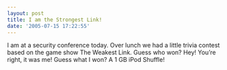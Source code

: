 ```yaml
---
layout: post
title: I am the Strongest Link!
date: '2005-07-15 17:22:55'
---
```


I am at a security conference today. Over lunch we had a little trivia contest based on the game show The Weakest Link. Guess who won? Hey! You’re right, it was me! Guess what I won? A 1 GB iPod Shuffle!

<!--kg-card-end: markdown-->